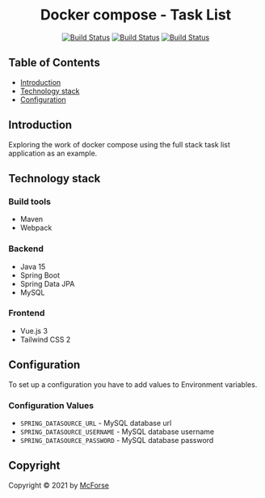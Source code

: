 <h1 align="center">Docker compose - Task List</h1>

<div align="center">

[![Build Status](https://img.shields.io/badge/spring-2.4.4-brightgreen)](https://spring.io)
[![Build Status](https://img.shields.io/badge/jdk-15-orange)](https://www.oracle.com/java/technologies/javase/15-relnote-issues.html)
[![Build Status](https://img.shields.io/badge/vue-3-success)](https://vuejs.org/)

</div>

## Table of Contents

- [Introduction](#introduction)
- [Technology stack](#technology-stack)
- [Configuration](#configuration)

## Introduction

Exploring the work of docker compose using the full stack task list application as an example.

## Technology stack

### Build tools

- Maven
- Webpack

### Backend

- Java 15
- Spring Boot
- Spring Data JPA
- MySQL

### Frontend

- Vue.js 3
- Tailwind CSS 2

## Configuration

To set up a configuration you have to add values to Environment variables.

### Configuration Values

- `SPRING_DATASOURCE_URL` - MySQL database url
- `SPRING_DATASOURCE_USERNAME` - MySQL database username
- `SPRING_DATASOURCE_PASSWORD` - MySQL database password

## Copyright

Copyright © 2021 by [McForse](https://github.com/McForse)
